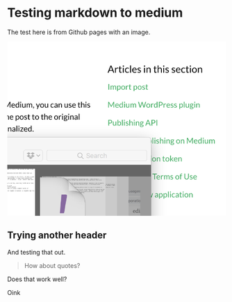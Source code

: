 # Testing markdown to medium

The test here is from Github pages with an image.

![image-20190125170207770](image-20190125170207770.png)



## Trying another header

And testing that out.

> How about quotes?

Does that work well?

<script src="https://gist.github.com/geetduggal/2ae7ca9c58dc7c026b4d25f243ba7665.js"></script>

Oink